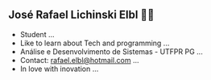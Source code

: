 ## José Rafael Lichinski Elbl 👨‍💻

- Student ...
- Like to learn about Tech and programming ...
- Análise e Desenvolvimento de Sistemas - UTFPR PG ...
- Contact: rafael.elbl@hotmail.com ...
- In love with inovation ...

